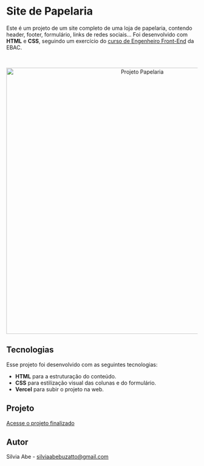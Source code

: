# Site de Papelaria
  Este é um projeto de um site completo de uma loja de papelaria, contendo header, footer, formulário, links de redes sociais... 
  Foi desenvolvido com <b>HTML</b> e <b>CSS</b>, seguindo um exercício do [curso de Engenheiro Front-End](https://ebaconline.com.br/front-end-profession) da EBAC.

<br>

<p align="center">
  <img alt="Projeto Papelaria" src="https://github.com/user-attachments/assets/f2883611-ff8e-45ba-9fe5-f4f5de90f3b6" width="700">
</p>

## Tecnologias

Esse projeto foi desenvolvido com as seguintes tecnologias:

- <b>HTML</b> para a estruturação do conteúdo.
- <b>CSS</b> para estilização visual das colunas e do formulário.
- <b>Vercel</b> para subir o projeto na web.

## Projeto

[Acesse o projeto finalizado](https://site-papelaria-pi.vercel.app/)

## Autor

Silvia Abe - silviaabebuzatto@gmail.com
